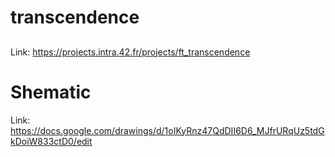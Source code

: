# transcendence
##
Link: https://projects.intra.42.fr/projects/ft_transcendence

# Shematic
Link: https://docs.google.com/drawings/d/1oIKyRnz47QdDII6D6_MJfrURqUz5tdGkDoiW833ctD0/edit
